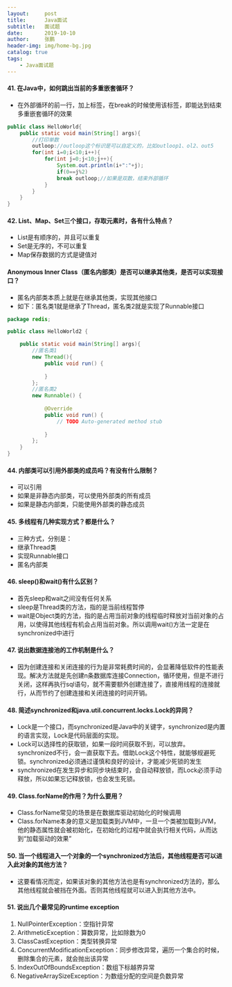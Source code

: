 ```yaml
---
layout:     post 
title:      Java面试
subtitle:   面试题
date:       2019-10-10
author:     张鹏
header-img: img/home-bg.jpg
catalog: true   
tags:                         
    - Java面试题
---
```


#### 41. 在Java中，如何跳出当前的多重嵌套循环？

- 在外部循环的前一行，加上标签，在break的时候使用该标签，即能达到结束多重嵌套循环的效果

```java
public class HelloWorld{
    public static void main(String[] args){
        //打印单数
        outloop://outloop这个标识是可以自定义的，比如outloop1、ol2、out5
        for(int i=0;i<10;i++){
            for(int j=0;j<10;j++){
                System.out.println(i+":"+j);
                if(0==j%2)
                break outloop;//如果是双数，结束外部循环
            }
        }
    }
}
```

#### 42. List、Map、Set三个接口，存取元素时，各有什么特点？

- List是有顺序的，并且可以重复
- Set是无序的，不可以重复
- Map保存数据的方式是键值对

#### Anonymous Inner Class（匿名内部类）是否可以继承其他类，是否可以实现接口？

- 匿名内部类本质上就是在继承其他类，实现其他接口
- 如下：匿名类1就是继承了Thread，匿名类2就是实现了Runnable接口

```java
package redis;

public class HelloWorld2 {

	public static void main(String[] args){
		//匿名类1
		new Thread(){
			public void run() {
				
			}
		};
		//匿名类2
		new Runnable() {
			
			@Override
			public void run() {
				// TODO Auto-generated method stub
				
			}
		};
	}
}
```

#### 44. 内部类可以引用外部类的成员吗？有没有什么限制？

- 可以引用
- 如果是非静态内部类，可以使用外部类的所有成员
- 如果是静态内部类，只能使用外部类的静态成员

#### 45. 多线程有几种实现方式？都是什么？

- 三种方式，分别是：
- 继承Thread类
- 实现Runnable接口
- 匿名内部类

#### 46. sleep()和wait()有什么区别？

- 首先sleep和wait之间没有任何关系
- sleep是Thread类的方法，指的是当前线程暂停
- wait是Object类的方法，指的是占用当前对象的线程临时释放对当前对象的占用，以使得其他线程有机会占用当前对象。所以调用wait()方法一定是在synchronized中进行

#### 47. 说出数据连接池的工作机制是什么？

- 因为创建连接和关闭连接的行为是非常耗费时间的，会显著降低软件的性能表现。解决方法就是先创建n条数据库连接Connection，循环使用，但是不进行关闭，这样再执行sql语句，就不需要额外创建连接了，直接用线程的连接就行，从而节约了创建连接和关闭连接的时间开销。

#### 48. 简述synchronized和java.util.concurrent.locks.Lock的异同？

- Lock是一个接口，而synchronized是Java中的关键字，synchronized是内置的语言实现，Lock是代码层面的实现。
- Lock可以选择性的获取锁，如果一段时间获取不到，可以放弃。synchronized不行，会一直获取下去。借助Lock这个特性，就能够规避死锁。synchronized必须通过谨慎和良好的设计，才能减少死锁的发生
- synchronized在发生异步和同步块结束时，会自动释放锁，而Lock必须手动释放，所以如果忘记释放锁，也会发生死锁。

#### 49. Class.forName的作用？为什么要用？

- Class.forName常见的场景是在数据库驱动初始化的时候调用
- Class.forName本身的意义是加载类到JVM中，一旦一个类被加载到JVM，他的静态属性就会被初始化，在初始化的过程中就会执行相关代码，从而达到“加载驱动的效果”

#### 50. 当一个线程进入一个对象的一个synchronized方法后，其他线程是否可以进入此对象的其他方法？

- 这要看情况而定，如果该对象的其他方法也是有synchronized方法的，那么其他线程就会被挡在外面。否则其他线程就可以进入到其他方法中。

#### 51. 说出几个最常见的runtime exception

1. NullPointerException：空指针异常
2. ArithmeticException：算数异常，比如除数为0
3. ClassCastException：类型转换异常
4. ConcurrentModificationException：同步修改异常，遍历一个集合的时候，删除集合的元素，就会抛出该异常
5. IndexOutOfBoundsException：数组下标越界异常
6. NegativeArraySizeException：为数组分配的空间是负数异常